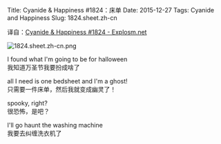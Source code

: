 Title: Cyanide & Happiness #1824：床单
Date: 2015-12-27
Tags: Cyanide and Happiness
Slug: 1824.sheet.zh-cn

译自：[Cyanide & Happiness #1824 - Explosm.net](http://explosm.net/comics/1824/)


![1824.sheet.zh-cn.png](/static/images/comics/1824.sheet.zh-cn.png)




I found what I'm going to be for
halloween           
我知道万圣节我要扮成啥了


all I need is one bedsheet and
I'm a ghost!            
只需要一件床单，然后我就变成幽灵了！


spooky, right?      
很恐怖，是吧？


I'll go haunt the washing machine       
我要去纠缠洗衣机了


